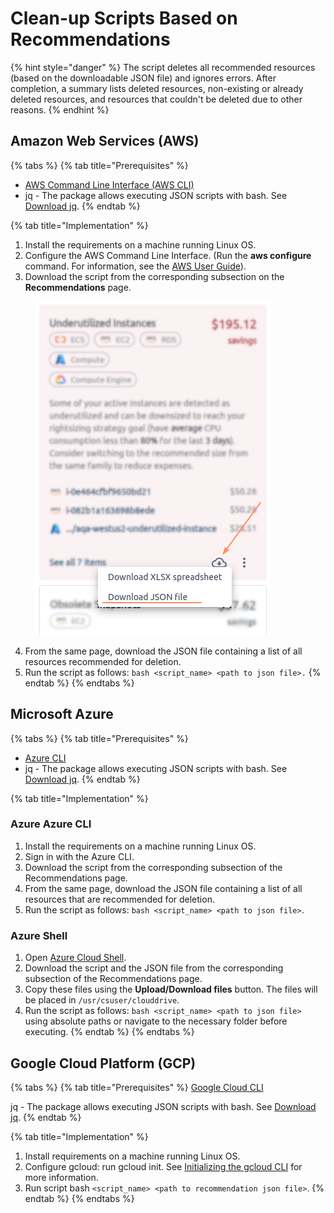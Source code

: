# Clean-up Scripts Based on Recommendations

{% hint style="danger" %}
The script deletes all recommended resources (based on the downloadable JSON file) and ignores errors. After completion, a summary lists deleted resources, non-existing or already deleted resources, and resources that couldn't be deleted due to other reasons.
{% endhint %}

## Amazon Web Services (AWS) <a href="#aws-source" id="aws-source"></a>

{% tabs %}
{% tab title="Prerequisites" %}
* [AWS Command Line Interface (AWS CLI)](https://docs.aws.amazon.com/cli/latest/userguide/getting-started-install.html)
* jq - The package allows executing JSON scripts with bash. See [Download jq](https://stedolan.github.io/jq/download/).
{% endtab %}

{% tab title="Implementation" %}
1. Install the requirements on a machine running Linux OS.
2. Configure the AWS Command Line Interface. (Run the **aws configure** command. For information, see the [AWS User Guide](https://docs.aws.amazon.com/cli/latest/userguide/cli-configure-quickstart.html)).
3. Download the script from the corresponding subsection on the **Recommendations** page.

<figure><img src="../../../.gitbook/assets/image (7).png" alt=""><figcaption></figcaption></figure>



4. From the same page, download the JSON file containing a list of all resources recommended for deletion.
5. Run the script as follows: `bash <script_name> <path to json file>.`
{% endtab %}
{% endtabs %}

## Microsoft Azure <a href="#azure-source" id="azure-source"></a>

{% tabs %}
{% tab title="Prerequisites" %}
* [Azure CLI](https://learn.microsoft.com/en-us/cli/azure/install-azure-cli-linux?pivots=apt)
* jq - The package allows executing JSON scripts with bash. See [Download jq](https://stedolan.github.io/jq/download/).
{% endtab %}

{% tab title="Implementation" %}
### Azure Azure CLI

1. Install the requirements on a machine running Linux OS.
2. Sign in with the Azure CLI.
3. Download the script from the corresponding subsection of the Recommendations page.
4. From the same page, download the JSON file containing a list of all resources that are recommended for deletion.
5. Run the script as follows: `bash <script_name> <path to json file>`.

### Azure Shell

1. Open [Azure Cloud Shell](https://portal.azure.com/#cloudshell/).
2. Download the script and the JSON file from the corresponding subsection of the Recommendations page.
3. Copy these files using the **Upload/Download files** button. The files will be placed in `/usr/csuser/clouddrive`.
4. Run the script as follows: `bash <script_name> <path to json file>` using absolute paths or navigate to the necessary folder before executing.
{% endtab %}
{% endtabs %}

## Google Cloud Platform (GCP)

{% tabs %}
{% tab title="Prerequisites" %}
[Google Cloud CLI](https://cloud.google.com/sdk/gcloud)

jq - The package allows executing JSON scripts with bash. See [Download jq](https://stedolan.github.io/jq/download/).
{% endtab %}

{% tab title="Implementation" %}
1. Install requirements on a machine running Linux OS.
2. Configure gcloud: run gcloud init. See [Initializing the gcloud CLI](https://cloud.google.com/sdk/docs/initializing) for more information.
3. Run script bash `<script_name> <path to recommendation json file>`.
{% endtab %}
{% endtabs %}

